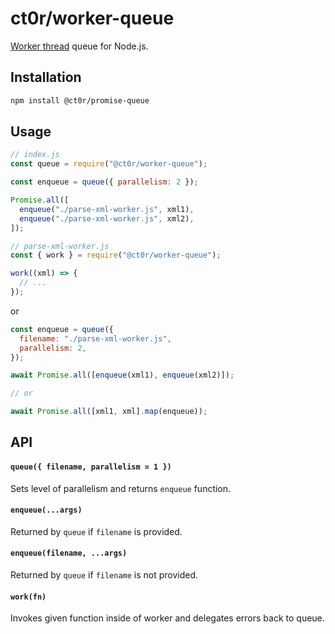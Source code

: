 # ct0r/worker-queue

[Worker thread] queue for Node.js.

## Installation

```bash
npm install @ct0r/promise-queue
```

## Usage

```js
// index.js
const queue = require("@ct0r/worker-queue");

const enqueue = queue({ parallelism: 2 });

Promise.all([
  enqueue("./parse-xml-worker.js", xml1),
  enqueue("./parse-xml-worker.js", xml2),
]);
```

```js
// parse-xml-worker.js
const { work } = require("@ct0r/worker-queue");

work((xml) => {
  // ...
});
```

or

```js
const enqueue = queue({
  filename: "./parse-xml-worker.js",
  parallelism: 2,
});

await Promise.all([enqueue(xml1), enqueue(xml2)]);

// or

await Promise.all([xml1, xml].map(enqueue));
```

## API

#### `queue({ filename, parallelism = 1 })`

Sets level of parallelism and returns `enqueue` function.

#### `enqueue(...args)`

Returned by `queue` if `filename` is provided.

#### `enqueue(filename, ...args)`

Returned by `queue` if `filename` is not provided.

#### `work(fn)`

Invokes given function inside of worker and delegates errors back to queue.

[worker thread]: https://nodejs.org/dist/latest/docs/api/worker_threads.html
